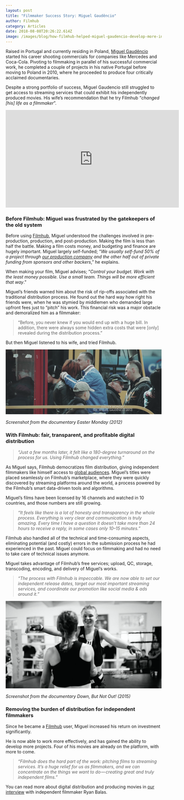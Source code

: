 ```yaml
---
layout: post
title: "Filmmaker Success Story: Miguel Gaudêncio"
author: Filmhub
category: Articles
date: 2018-08-08T20:26:22.614Z
image: /images/blog/how-filmhub-helped-miguel-gaudencio-develop-more-independent-movies-a61e3b6f1783.jpeg
---
```

Raised in Portugal and currently residing in Poland, [Miguel Gaudêncio](https://www.imdb.com/name/nm2488331/) started his career shooting commercials for companies like Mercedes and Coca-Cola. Pivoting to filmmaking in parallel of his successful commercial work, he completed a couple of projects in his native Portugal before moving to Poland in 2010, where he proceeded to produce four critically acclaimed documentaries.

Despite a strong portfolio of success, Miguel Gaudencio still struggled to get access to streaming services that could exhibit his independently produced movies. His wife’s recommendation that he try Filmhub “*changed \[his] life as a filmmaker*”.

<iframe width="560" height="315" src="https://www.youtube.com/embed/fna5WNu-iRY" title="YouTube video player" frameborder="0" allow="accelerometer; autoplay; clipboard-write; encrypted-media; gyroscope; picture-in-picture" allowfullscreen></iframe>

### Before Filmhub: Miguel was frustrated by the gatekeepers of the old system

Before using [Filmhub](http://filmhub.com?utm_source=medium&utm_medium=blog&utm_campaign=customer_success_story_miguel_gaudencio), Miguel understood the challenges involved in pre-production, production, and post-production. Making the film is less than half the battle. Making a film costs money, and budgeting and finance are hugely important. Miguel largely self-funded; “*We usually self-fund 50% of a project through [our production company](http://bit.ly/2DaDHAh) and the other half out of private funding from sponsors and other backers*,” he explains.

When making your film, Miguel advises; “*Control your budget. Work with the least money possible. Use a small team. Things will be more efficient that way*.”

Miguel’s friends warned him about the risk of rip-offs associated with the traditional distribution process. He found out the hard way how right his friends were, when he was stymied by middlemen who demanded large upfront fees just to “pitch” his work. This financial risk was a major obstacle and demoralized him as a filmmaker:

> “Before, you never knew if you would end up with a huge bill. In addition, there were always some hidden extra costs that were \[only] revealed during the distribution process.”

But then Miguel listened to his wife, and tried Filmhub.

![](/images/blog/how-filmhub-helped-miguel-gaudencio-develop-more-independent-movies-a61e3b6f1783-1.png "Screenshot from the documentary Easter Monday")

*Screenshot from the documentary Easter Monday (2012)*

### With Filmhub: fair, transparent, and profitable digital distribution

> *“Just a few months later, it felt like a 180-degree turnaround on the process for us. Using Filmhub changed everything.”*

As Miguel says, Filmhub democratizes film distribution, giving independent filmmakers like himself access to [global audiences](https://blog.filmhub.com/multi-channel-distribution-strategy-in-indie-filmmaking-c5ca563cc709). Miguel’s titles were placed seamlessly on Filmhub’s marketplace, where they were quickly discovered by streaming platforms around the world, a process powered by the Filmhub’s smart data-driven tools and algorithms.

Miguel’s films have been licensed by 16 channels and watched in 10 countries, and those numbers are still growing.

> *“It feels like there is a lot of honesty and transparency in the whole process. Everything is very clear and communication is truly amazing. Every time I have a question it doesn’t take more than 24 hours to receive a reply, in some cases only 10–15 minutes.”*

Filmhub also handled all of the technical and time-consuming aspects, eliminating potential (and costly) errors in the submission process he had experienced in the past. Miguel could focus on filmmaking and had no need to take care of technical issues anymore.

Miguel takes advantage of Filmhub’s free services; upload, QC, storage, transcoding, encoding, and delivery of Miguel’s works.

> *“The process with Filmhub is impeccable. We are now able to set our independent release dates, target our most important streaming services, and coordinate our promotion like social media & ads around it.”*

![](/images/blog/how-filmhub-helped-miguel-gaudencio-develop-more-independent-movies-a61e3b6f1783-2.png "Screenshot from the documentary Down, But Not Out!")

*Screenshot from the documentary Down, But Not Out! (2015)*

### Removing the burden of distribution for independent filmmakers

Since he became a [Filmhub](http://filmhub.com?utm_source=medium&utm_medium=blog&utm_campaign=customer_success_story_miguel_gaudencio) user, Miguel increased his return on investment significantly.

He is now able to work more effectively, and has gained the ability to develop more projects. Four of his movies are already on the platform, with more to come.

> *“Filmhub does the hard part of the work: pitching films to streaming services. It’s a huge relief for us as filmmakers, and we can concentrate on the things we want to do — creating great and truly independent films.”*

You can read more about digital distribution and producing movies in [our interview](https://blog.filmhub.com/filmhub-focus-independent-filmmaker-ryan-balas-e951420605c3) with independent filmmaker Ryan Balas.